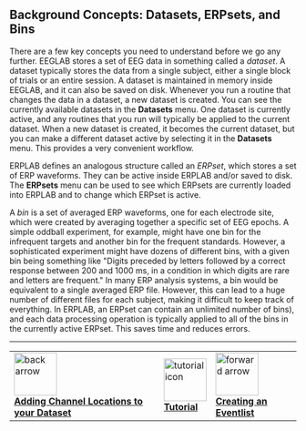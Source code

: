 ## Background Concepts: Datasets, ERPsets, and Bins
There are a few key concepts you need to understand before we go any further.  EEGLAB stores a set of EEG data in something called a _dataset_.  A dataset typically stores the data from a single subject, either a single block of trials or an entire session.  A dataset is maintained in memory inside EEGLAB, and it can also be saved on disk.  Whenever you run a routine that changes the data in a dataset, a new dataset is created.  You can see the currently available datasets in the **Datasets** menu.  One dataset is currently active, and any routines that you run will typically be applied to the current dataset.  When a new dataset is created, it becomes the current dataset, but you can make a different dataset active by selecting it in the **Datasets** menu.  This provides a very convenient workflow.

ERPLAB defines an analogous structure called an _ERPset_, which stores a set of ERP waveforms.  They can be active inside ERPLAB and/or saved to disk.  The **ERPsets** menu can be used to see which ERPsets are currently loaded into ERPLAB and to change which ERPset is active.

A _bin_ is a set of averaged ERP waveforms, one for each electrode site, which were created by averaging together a specific set of EEG epochs.  A simple oddball experiment, for example, might have one bin for the infrequent targets and another bin for the frequent standards.  However, a sophisticated experiment might have dozens of different bins, with a given bin being something like "Digits preceded by letters followed by a correct response between 200 and 1000 ms, in a condition in which digits are rare and letters are frequent." In many ERP analysis systems, a bin would be equivalent to a single averaged ERP file.  However, this can lead to a huge number of different files for each subject, making it difficult to keep track of everything. In ERPLAB, an ERPset can contain an unlimited number of bins), and each data processing operation is typically applied to all of the bins in the currently active ERPset.  This saves time and reduces errors.

----
<table style="width:100%">
  <tr>
    <td><a href="./Adding-Channel-Locations-to-your-Dataset"> <img src="https://github.com/lucklab/erplab/wiki/images/ionicicons/ios7-arrow-back.png" alt="back arrow" height="75"><br> <b> Adding Channel Locations to your Dataset </a></td>
    <td><a href="./Tutorial"> <img src="https://github.com/lucklab/erplab/wiki/images/ionicicons/ios7-copy.png" alt="tutorial icon" height="75"><br> <b> Tutorial</a></td>
    <td><a href="./Creating-an-EventList"> <img src="https://github.com/lucklab/erplab/wiki/images/ionicicons/ios7-arrow-forward.png" alt="forward arrow" height="75"><br> <b> Creating an Eventlist </a></td>
  </tr>
</table>